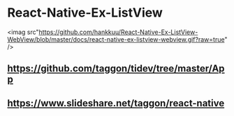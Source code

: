 # React-Native-Ex-ListView


<imag src"https://github.com/hankkuu/React-Native-Ex-ListView-WebView/blob/master/docs/react-native-ex-listview-webview.gif?raw=true" />




## https://github.com/taggon/tidev/tree/master/App
## https://www.slideshare.net/taggon/react-native
